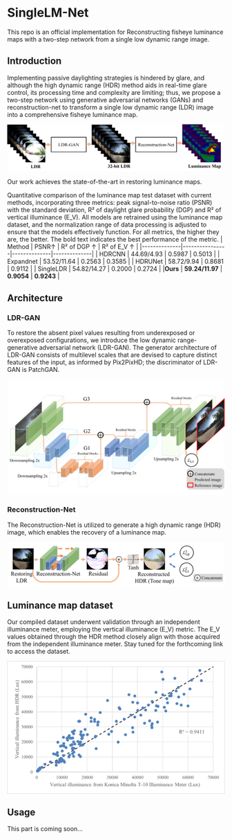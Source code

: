 # SingleLM-Net
This repo is an official implementation for Reconstructing fisheye luminance maps with a two-step network from a single low dynamic range image.

## Introduction

Implementing passive daylighting strategies is hindered by glare, and although the high dynamic range (HDR) method aids in real-time glare control, its processing time and complexity are limiting; thus, we propose a two-step network using generative adversarial networks (GANs) and reconstruction-net to transform a single low dynamic range (LDR) image into a comprehensive fisheye luminance map.

<p align="center">
<img src="./Figures/model.png"  alt="" align=center />
</p>

Our work achieves the state-of-the-art in restoring luminance maps.

 Quantitative comparison of the luminance map test dataset with current methods, incorporating three metrics: peak signal-to-noise ratio (PSNR) with the standard deviation, R² of daylight glare probability (DGP) and R² of vertical illuminance (E_V). All models are retrained using the luminance map dataset, and the normalization range of data processing is adjusted to ensure that the models effectively function. For all metrics, the higher they are, the better. The bold text indicates the best performance of the metric.
| Method       | PSNR↑          | R² of DGP ↑  | R² of E_V ↑ |
|--------------|----------------|--------------|--------------|
| HDRCNN  | 44.69/4.93     | 0.5987       | 0.5013       |
| Expandnet | 53.52/11.64   | 0.2563       | 0.3585       |
| HDRUNet | 58.72/9.94      | 0.8681       | 0.9112       |
| SingleLDR | 54.82/14.27   | 0.2000       | 0.2724       |
|**Ours**    | **59.24/11.97**    | **0.9054**       | **0.9243**       |


## Architecture
### LDR-GAN

To restore the absent pixel values resulting from underexposed or overexposed configurations, we introduce the low dynamic range-generative adversarial network (LDR-GAN). The generator architecture of LDR-GAN consists of multilevel scales that are devised to capture distinct features of the input, as informed by Pix2PixHD; the discriminator of LDR-GAN is PatchGAN.

<p align="center">
<img src="./Figures/LDR-GAN.png"  alt="" align=center />
</p>

### Reconstruction-Net
The Reconstruction-Net is utilized to generate a high dynamic range (HDR) image, which enables the recovery of a luminance map.

<p align="center">
<img src="./Figures/Reconstruction-Net.png"  alt="" align=center />
</p>

## Luminance map dataset

Our compiled dataset underwent validation through an independent illuminance meter, employing the vertical illuminance (E_V) metric. The E_V values obtained through the HDR method closely align with those acquired from the independent illuminance meter. Stay tuned for the forthcoming link to access the dataset.

<p align="center">
<img src="./Figures/Comparedwithmeter.png"  alt="" align=center />
</p>

## Usage 

This part is coming soon...